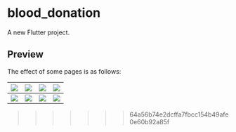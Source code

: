 # blood_donation

A new Flutter project.

## Preview

The effect of some pages is as follows:

| ![](https://raw.githubusercontent.com/ko-htut/Flutter-Blood-Bank/master/dashboard.png) | ![](https://raw.githubusercontent.com/ko-htut/Flutter-Blood-Bank/master/blood.png) | ![](https://raw.githubusercontent.com/ko-htut/Flutter-Blood-Bank/master/donarlist.png) | ![](https://raw.githubusercontent.com/ko-htut/Flutter-Blood-Bank/master/profile.png) | 
|:-----------------------------------------------------:|:-----------------------------------------------------:|:-----------------------------------------------------:|:-----------------------------------------------------:|
| ![](https://raw.githubusercontent.com/ko-htut/Flutter-Blood-Bank/master/adminlogin.png) | ![](https://raw.githubusercontent.com/ko-htut/Flutter-Blood-Bank/master/userregister.png) | ![](https://raw.githubusercontent.com/ko-htut/Flutter-Blood-Bank/master/donarlist.png) | ![](https://raw.githubusercontent.com/ko-htut/Flutter-Blood-Bank/master/profile.png) | 
>>>>>>> 64a56b74e2dcffa7fbcc154b49afe0e60b92a85f
